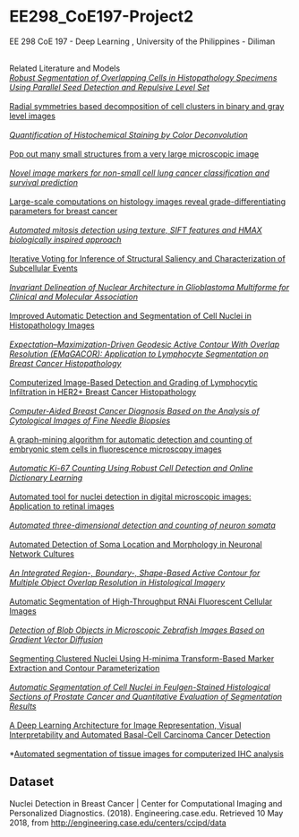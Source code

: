 # EE298_CoE197-Project2
EE 298 CoE 197 - Deep Learning , University of the Philippines - Diliman

<br>Related Literature and Models
<br>*[Robust Segmentation of Overlapping Cells in Histopathology Specimens Using Parallel Seed Detection and Repulsive Level Set](https://drive.google.com/file/d/1pEzUWMKMjSIVhl4HMnf-WH6_5NruMkbW/view?usp=sharing)
<br>
<br>*[Radial symmetries based decomposition of cell clusters in binary and gray level images](https://drive.google.com/file/d/1s_HuTUzTMdV-Zop730M5AR8X8ri7nBog/view?usp=sharing)
<br>
<br>*[Quantification of Histochemical Staining by Color Deconvolution](https://drive.google.com/file/d/1iDyGSraJy24knoeQypKdyQDXXWLPfO5a/view?usp=sharing)
<br>
<br>*[Pop out many small structures from a very large microscopic image](https://drive.google.com/file/d/1IbsGByxzjHPP4aKJs2CvF30pgUweU-_q/view?usp=sharing)
<br>
<br>*[Novel image markers for non-small cell lung cancer classification and survival prediction](https://drive.google.com/file/d/12rsOkT-vXfEUAwZRPY-VpyJz8ZwgMuZP/view?usp=sharing)
<br>
<br>*[Large-scale computations on histology images reveal grade-differentiating parameters for breast cancer](https://drive.google.com/file/d/1Nk0Lmg2PJ9HiyH4UVaqR5CyiZpUE6wa9/view?usp=sharing)
<br>
<br>*[Automated mitosis detection using texture, SIFT features and HMAX biologically inspired approach](https://drive.google.com/file/d/1UZEF9YZ3B99jciKV2_5ronC21RUy1joF/view?usp=sharing)
<br>
<br>*[Iterative Voting for Inference of Structural Saliency and Characterization of Subcellular Events](https://drive.google.com/file/d/1GThMqI3VDwMU3FfvmZKITkv0JYF4R8S3/view?usp=sharing)
<br>
<br>*[Invariant Delineation of Nuclear Architecture in Glioblastoma Multiforme for Clinical and Molecular Association](https://drive.google.com/file/d/1LF1UJwnGxPyi81ES4wsC95WThTunlIYq/view?usp=sharing)
<br>
<br>*[Improved Automatic Detection and Segmentation of Cell Nuclei in Histopathology Images](https://drive.google.com/file/d/1sg8hqJserrJDrRy-wa36SJhombKRc-9f/view?usp=sharing)
<br>
<br>*[Expectation–Maximization-Driven Geodesic Active Contour With Overlap Resolution (EMaGACOR): Application to Lymphocyte Segmentation on Breast Cancer Histopathology](https://drive.google.com/file/d/1MxMEaJjmh7Fnc0KKVrTump9lIQX_h_Io/view?usp=sharing)
<br>
<br>*[Computerized Image-Based Detection and Grading of Lymphocytic Infiltration in HER2+ Breast Cancer Histopathology](https://drive.google.com/file/d/1Csaa3I52iOn-s-j3WETpQyWiMBVr6waJ/view?usp=sharing)
<br>
<br>*[Computer-Aided Breast Cancer Diagnosis Based on the Analysis of Cytological Images of Fine Needle Biopsies](https://drive.google.com/file/d/1kz7E4QoDvRnnFWF3RUDjmO9QnszFGx8X/view?usp=sharing)
<br>
<br>*[A graph-mining algorithm for automatic detection and counting of embryonic stem cells in fluorescence microscopy images](https://drive.google.com/file/d/1pkaUPGhAbXi5iMqyCP4_dHwzEVoku4vO/view?usp=sharing)
<br>
<br>*[Automatic Ki-67 Counting Using Robust Cell Detection and Online Dictionary Learning](https://drive.google.com/file/d/1CwZYw2M-VB_IWjstlmYUf8cJ613WOcOb/view?usp=sharing)
<br>
<br>*[Automated tool for nuclei detection in digital microscopic images: Application to retinal images](https://drive.google.com/file/d/1gmW6CUAYNNJvd2C-Tph7jUK66p1ydvN7/view?usp=sharing)
<br>
<br>*[Automated three-dimensional detection and counting of neuron somata](https://drive.google.com/file/d/1oKKw6V1Qp72uxgCj7MFX1biJK0g2Y8P_/view?usp=sharing)
<br>
<br>*[Automated Detection of Soma Location and Morphology in Neuronal Network Cultures](https://drive.google.com/file/d/165itQMirr0Iz6eU4EKdhqQtSvnQ7WeZe/view?usp=sharing)
<br>
<br>*[An Integrated Region-, Boundary-, Shape-Based Active Contour for Multiple Object Overlap Resolution in Histological Imagery](https://drive.google.com/file/d/1y6bVRqwjZfMGvHX-q8Q061itf8Gda_TG/view?usp=sharing)
<br>
<br>*[Automatic Segmentation of High-Throughput RNAi Fluorescent Cellular Images](https://drive.google.com/file/d/1sLUbIoOiiXSFuOcKqmt_559dA6A1ESPN/view?usp=sharing)
<br>
<br>*[Detection of Blob Objects in Microscopic Zebrafish Images Based on Gradient Vector Diffusion](https://drive.google.com/file/d/1Y_T_uDRDngLhCZncomsCG-5B5dIkMPfR/view?usp=sharing)
<br>
<br>*[Segmenting Clustered Nuclei Using H-minima Transform-Based Marker Extraction and Contour Parameterization](https://drive.google.com/file/d/1WP2JqSL98P5Bs_2HtsviVHzEI76D_E21/view?usp=sharing)
<br>
<br>*[Automatic Segmentation of Cell Nuclei in Feulgen-Stained Histological Sections of Prostate Cancer and Quantitative Evaluation of Segmentation Results](https://drive.google.com/file/d/18qArTAacaoUjzdN2W9hcfhfiwjmdG1vo/view?usp=sharing)
<br>
<br>*[A Deep Learning Architecture for Image Representation, Visual Interpretability and Automated Basal-Cell Carcinoma Cancer Detection](https://drive.google.com/file/d/1xJwxQuanPPDqhRLhsKXilEyn61uWg4bL/view?usp=sharing)
<br>
<br>*[Automated segmentation of tissue images for computerized IHC analysis](https://drive.google.com/file/d/107IK1he9MO1sVgHGx3g8FfRTuZDHkTh6/view?usp=sharing)

## Dataset

Nuclei Detection in Breast Cancer | Center for Computational Imaging and Personalized Diagnostics. (2018). Engineering.case.edu. Retrieved 10 May 2018, from http://engineering.case.edu/centers/ccipd/data
